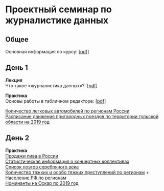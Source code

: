 # Проектный семинар по журналистике данных

## Общее
Основная информация по курсу: [[pdf]](/lections/guide.pdf)<br>

## День 1
**Лекция**<br>
Что такое «журналистика данных»?: [[pdf]](/lections/lection1.pdf)<br>

**Практика**<br>
Основы работы в табличном редакторе: [[pdf]](/lections/seminar1.pdf)<br>

[Количество легковых автомобилей по регионам России](/data/cars.csv)<br>
[Расписание движения пригородных поездов по территории тульской области на 2019 год](/data/trains_tula.csv)<br>

## День 2
**Практика**<br>
[Продажи пива в России](https://fedstat.ru/indicator/57960)<br>
[Статистическая информация о концертных коллективах](https://opendata.mkrf.ru/opendata/7705851331-stat_concert_band)<br>
[Список поэтов серебряного века](https://ru.wikipedia.org/wiki/%D0%A0%D1%83%D1%81%D1%81%D0%BA%D0%B8%D0%B5_%D0%BF%D0%BE%D1%8D%D1%82%D1%8B_%D0%A1%D0%B5%D1%80%D0%B5%D0%B1%D1%80%D1%8F%D0%BD%D0%BE%D0%B3%D0%BE_%D0%B2%D0%B5%D0%BA%D0%B0)<br>
[Количество тяжких и особо тяжких преступлений по регионам](https://fedstat.ru/indicator/36223) + [Население РФ по регионам](https://showdata.gks.ru/report/278928) <br>
[Номинанты на Оскар по 2019 год](/data/oscar_nominations_data.csv)